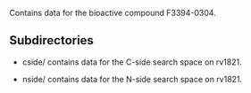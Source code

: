 Contains data for the bioactive compound F3394-0304.

## Subdirectories

- cside/ contains data for the C-side search space on rv1821.

- nside/ contains data for the N-side search space on rv1821.

